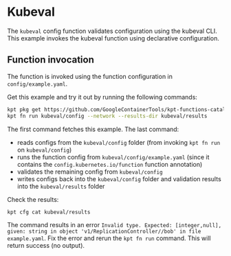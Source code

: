 # Kubeval

The `kubeval` config function validates configuration using the kubeval CLI.
This example invokes the kubeval function using declarative configuration.

## Function invocation

The function is invoked using the function configuration in
`config/example.yaml`.

Get this example and try it out by running the following commands:

```sh
kpt pkg get https://github.com/GoogleContainerTools/kpt-functions-catalog.git/examples/kubeval .
kpt fn run kubeval/config --network --results-dir kubeval/results
```

The first command fetches this example. The last command:

* reads configs from the `kubeval/config` folder (from invoking `kpt fn run`
  on `kubeval/config`)
* runs the function config from `kubeval/config/example.yaml` (since it
  contains the `config.kubernetes.io/function` function annotation)
* validates the remaining config from `kubeval/config`
* writes configs back into the `kubeval/config` folder and validation results
  into the `kubeval/results` folder

Check the results:

```sh
kpt cfg cat kubeval/results
```

The command results in an error
`Invalid type. Expected: [integer,null], given: string in object 'v1/ReplicationController//bob' in file example.yaml`.
Fix the error and rerun the `kpt fn run` command. This will return success (no
output).
